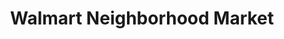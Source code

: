 ---
title: "Walmart Neighborhood Market"
url: /opelousas/walmart-neighborhood-market/
shop: Supermarkt
---